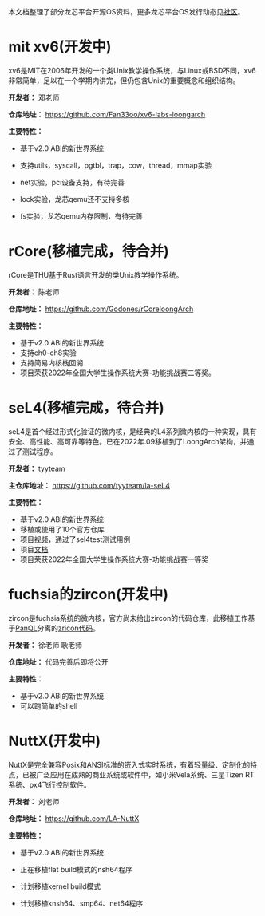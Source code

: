 本文档整理了部分龙芯平台开源OS资料，更多龙芯平台OS发行动态见[社区](https://preview.loongarch.dev/33/zh-cn/posts/2022year/)。

# mit xv6(开发中)

xv6是MIT在2006年开发的一个类Unix教学操作系统，与Linux或BSD不同，xv6非常简单，足以在一个学期内讲完，但仍包含Unix的重要概念和组织结构。

**开发者：** 邓老师

**仓库地址：** https://github.com/Fan33oo/xv6-labs-loongarch

**主要特性：**

* 基于v2.0 ABI的新世界系统

* 支持utils，syscall，pgtbl，trap，cow，thread，mmap实验
* net实验，pci设备支持，有待完善
* lock实验，龙芯qemu还不支持多核
* fs实验，龙芯qemu内存限制，有待完善

# rCore(移植完成，待合并)

rCore是THU基于Rust语言开发的类Unix教学操作系统。

**开发者：** 陈老师

**仓库地址：** https://github.com/Godones/rCoreloongArch

**主要特性：**

* 基于v2.0 ABI的新世界系统
* 支持ch0-ch8实验
* 支持简易内核栈回溯
* 项目荣获2022年全国大学生操作系统大赛-功能挑战赛二等奖。

# seL4(移植完成，待合并)

seL4是首个经过形式化验证的微内核，是经典的L4系列微内核的一种实现，具有安全、高性能、高可靠等特色。已在2022年.09移植到了LoongArch架构，并通过了测试程序。

**开发者：** [tyyteam](https://github.com/tyyteam)

**主仓库地址：** https://github.com/tyyteam/la-seL4

**主要特性：**

* 基于v2.0 ABI的新世界系统
* 移植或使用了10个官方仓库
* 项目[视频](https://www.bilibili.com/video/BV1Mt4y1j7Gx/?vd_source=c0ebc331ee63978f26b2050109cc5826)，通过了sel4test测试用例
* 项目[文档](https://github.com/tyyteam/OS-comp-pdfdoc-videos/blob/main/proj97-la-seL4-tyyteam-%E5%86%B3%E8%B5%9B%E9%A1%B9%E7%9B%AE%E6%96%87%E6%A1%A3.pdf)
* 项目荣获2022年全国大学生操作系统大赛-功能挑战赛一等奖

# fuchsia的zircon(开发中)

zircon是fuchsia系统的微内核，官方尚未给出zircon的代码仓库，此移植工作基于[PanQL](https://github.com/PanQL)分离的[zricon代码](https://github.com/PanQL/zircon)。

**开发者：** 徐老师 耿老师

**仓库地址：** 代码完善后即将公开

**主要特性：**

* 基于v2.0 ABI的新世界系统
* 可以跑简单的shell

# NuttX(开发中)

NuttX是完全兼容Posix和ANSI标准的嵌入式实时系统，有着轻量级、定制化的特点，已被广泛应用在成熟的商业系统或软件中，如小米Vela系统、三星Tizen RT系统、px4飞行控制软件。

**开发者：** 刘老师

**仓库地址：** https://github.com/LA-NuttX

**主要特性：**

* 基于v2.0 ABI的新世界系统
* 正在移植flat build模式的nsh64程序

* 计划移植kernel build模式
* 计划移植knsh64、smp64、net64程序

